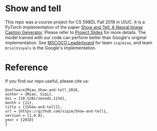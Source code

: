 # Show and tell
This repo was a course project for CS 598DL Fall 2018 in UIUC. It is a PyTorch implementation of the paper [Show and Tell: A Neural Image Caption Generator](https://arxiv.org/abs/1411.4555). Please refer to [Project Slides](https://drive.google.com/file/d/1sQfuwHV2XYZ0sAQ1JLnmLRsVnGtZroQc/view?usp=sharing) for more details. The model trained with our code can perform better than Google's original implementation. See [MSCOCO Leaderboard](https://competitions.codalab.org/competitions/3221#results) for team `siqimiao`, and team `OriolVinyals` is the Google's implementation.

# Reference
If you find our repo useful, please cite us:
```
@software{Miao_Show-and-tell_2018,
author = {Miao, Siqi},
doi = {10.5281/zenodo.1234},
month = {11},
title = {{Show-and-tell}},
url = {https://github.com/siqim/Show-and-tell},
version = {1.0.0},
year = {2018}
}
```
